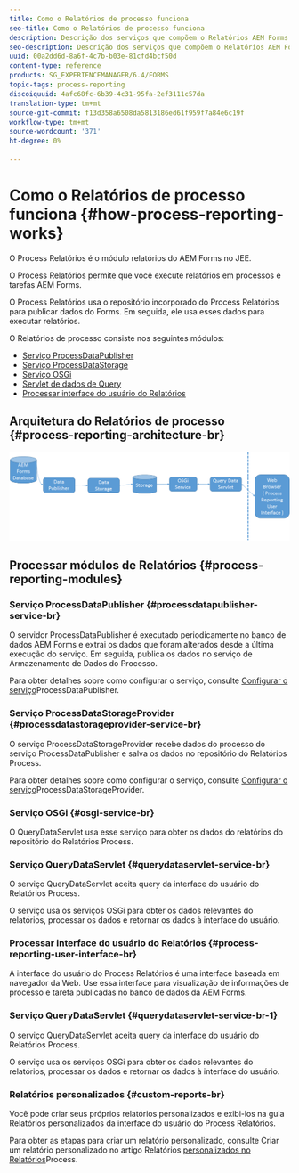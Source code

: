 ```yaml
---
title: Como o Relatórios de processo funciona
seo-title: Como o Relatórios de processo funciona
description: Descrição dos serviços que compõem o Relatórios AEM Forms on JEE Process e uma introdução à interface do Relatórios Process
seo-description: Descrição dos serviços que compõem o Relatórios AEM Forms on JEE Process e uma introdução à interface do Relatórios Process
uuid: 00a2dd6d-8a6f-4c7b-b03e-81cfd4bcf50d
content-type: reference
products: SG_EXPERIENCEMANAGER/6.4/FORMS
topic-tags: process-reporting
discoiquuid: 4afc68fc-6b39-4c31-95fa-2ef3111c57da
translation-type: tm+mt
source-git-commit: f13d358a6508da5813186ed61f959f7a84e6c19f
workflow-type: tm+mt
source-wordcount: '371'
ht-degree: 0%

---
```



# Como o Relatórios de processo funciona {#how-process-reporting-works}

O Process Relatórios é o módulo relatórios do AEM Forms no JEE.

O Process Relatórios permite que você execute relatórios em processos e tarefas AEM Forms.

O Process Relatórios usa o repositório incorporado do Process Relatórios para publicar dados do Forms. Em seguida, ele usa esses dados para executar relatórios.

O Relatórios de processo consiste nos seguintes módulos:

* [Serviço ProcessDataPublisher](/help/forms/using/process-reporting/process-reporting-architecture.md#p-processdatapublisher-service-br-p)
* [Serviço ProcessDataStorage](/help/forms/using/process-reporting/process-reporting-architecture.md#p-processdatastorageprovider-service-br-p)
* [Serviço OSGi](/help/forms/using/process-reporting/process-reporting-architecture.md#p-osgi-service-br-p)
* [Servlet de dados de Query](/help/forms/using/process-reporting/process-reporting-architecture.md#p-querydataservlet-service-br-p)
* [Processar interface do usuário do Relatórios](/help/forms/using/process-reporting/process-reporting-architecture.md#p-process-reporting-user-interface-br-p)

## Arquitetura do Relatórios de processo {#process-reporting-architecture-br}

![arquitetura processreporting](assets/processreportingarchitecture.png)

## Processar módulos de Relatórios {#process-reporting-modules}

### Serviço ProcessDataPublisher {#processdatapublisher-service-br}

O servidor ProcessDataPublisher é executado periodicamente no banco de dados AEM Forms e extrai os dados que foram alterados desde a última execução do serviço. Em seguida, publica os dados no serviço de Armazenamento de Dados do Processo.

Para obter detalhes sobre como configurar o serviço, consulte [Configurar o serviço](/help/forms/using/process-reporting/install-start-process-reporting.md#p-reportconfiguration-service-p)ProcessDataPublisher.

### Serviço ProcessDataStorageProvider {#processdatastorageprovider-service-br}

O serviço ProcessDataStorageProvider recebe dados do processo do serviço ProcessDataPublisher e salva os dados no repositório do Relatórios Process.

Para obter detalhes sobre como configurar o serviço, consulte [Configurar o serviço](/help/forms/using/process-reporting/install-start-process-reporting.md#p-to-configure-the-process-reporting-repository-locations-p)ProcessDataStorageProvider.

### Serviço OSGi {#osgi-service-br}

O QueryDataServlet usa esse serviço para obter os dados do relatórios do repositório do Relatórios Process.

### Serviço QueryDataServlet {#querydataservlet-service-br}

O serviço QueryDataServlet aceita query da interface do usuário do Relatórios Process.

O serviço usa os serviços OSGi para obter os dados relevantes do relatórios, processar os dados e retornar os dados à interface do usuário.

### Processar interface do usuário do Relatórios {#process-reporting-user-interface-br}

A interface do usuário do Process Relatórios é uma interface baseada em navegador da Web. Use essa interface para visualização de informações de processo e tarefa publicadas no banco de dados da AEM Forms.

### Serviço QueryDataServlet {#querydataservlet-service-br-1}

O serviço QueryDataServlet aceita query da interface do usuário do Relatórios Process.

O serviço usa os serviços OSGi para obter os dados relevantes do relatórios, processar os dados e retornar os dados à interface do usuário.

### Relatórios personalizados {#custom-reports-br}

Você pode criar seus próprios relatórios personalizados e exibi-los na guia Relatórios personalizados da interface do usuário do Process Relatórios.

Para obter as etapas para criar um relatório personalizado, consulte Criar um relatório personalizado no artigo Relatórios [personalizados no Relatórios](/help/forms/using/process-reporting/process-reporting-custom-reports.md)Process.

